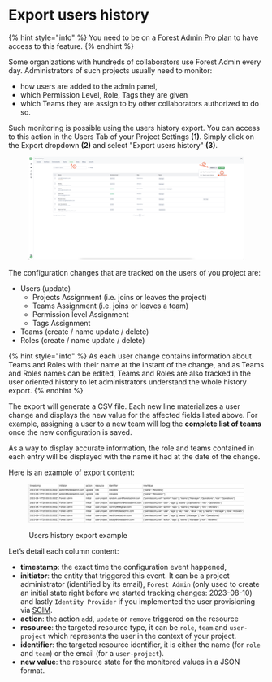 # Export users history

{% hint style="info" %}
You need to be on a [Forest Admin Pro plan](https://www.forestadmin.com/pricing/) to have access to this feature.
{% endhint %}

Some organizations with hundreds of collaborators use Forest Admin every day.
Administrators of such projects usually need to monitor:
- how users are added to the admin panel,
- which Permission Level, Role, Tags they are given
- which Teams they are assign to
by other collaborators authorized to do so.

Such monitoring is possible using the users history export.
You can access to this action in the Users Tab of your Project Settings **(1)**.
Simply click on the Export dropdown **(2)** and select "Export users history" **(3)**.

<figure><img src="../../.gitbook/assets/image (1).png" alt=""><figcaption></figcaption></figure>

The configuration changes that are tracked on the users of you project are:&#x20;

- Users (update)
  - Projects Assignment (i.e. joins or leaves the project)
  - Teams Assignment (i.e. joins or leaves a team)
  - Permission level Assignment
  - Tags Assignment
- Teams (create / name update / delete)
- Roles (create / name update / delete)

{% hint style="info" %}
As each user change contains information about Teams and Roles with their name at the instant of the change, and as Teams and Roles names can be edited, Teams and Roles are also tracked in the user oriented history to let administrators understand the whole history export.
{% endhint %}

The export will generate a CSV file.
Each new line materializes a user change and displays the new value for the affected fields listed above.
For example, assigning a user to a new team will log the **complete list of teams** once the new configuration is saved.

As a way to display accurate information, the role and teams contained in each entry will be displayed with the name it had at the date of the change.

Here is an example of export content:

<figure><img src="../../.gitbook/assets/image.png" alt=""><figcaption><p>Users history export example</p></figcaption></figure>

Let’s detail each column content:&#x20;

- **timestamp**: the exact time the configuration event happened,
- **initiator**: the entity that triggered this event. It can be a project administrator (identified by its email), `Forest Admin` (only used to create an initial state right before we started tracking changes: 2023-08-10) and lastly `Identity Provider` if you implemented the user provisioning via [SCIM](../other-project-settings/security-tab/#user-provisioning-scim).
- **action**: the action `add`, `update` or `remove` triggered on the resource
- **resource**: the targeted resource type, it can be `role`, `team` and `user-project` which represents the user in the context of your project.
- **identifier**: the targeted resource identifier, it is either the name (for `role` and `team`) or the email (for a `user-project`).
- **new value**: the resource state for the monitored values in a JSON format.
